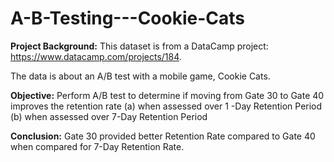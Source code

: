 # A-B-Testing---Cookie-Cats
**Project Background:** This dataset is from a DataCamp project: https://www.datacamp.com/projects/184.

The data is about an A/B test with a mobile game, Cookie Cats.

**Objective:** Perform A/B test to determine if moving from Gate 30 to Gate 40 improves the retention rate (a) when assessed over 1 -Day Retention Period (b) when assessed over 7-Day Retention Period


**Conclusion:** Gate 30 provided better Retention Rate compared to Gate 40 when compared for 7-Day Retention Rate.
